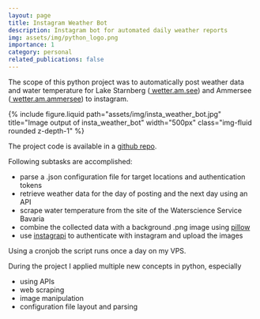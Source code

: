 ```yaml
---
layout: page
title: Instagram Weather Bot
description: Instagram bot for automated daily weather reports
img: assets/img/python_logo.png
importance: 1
category: personal
related_publications: false
---
```


The scope of this python project was to automatically post weather data and water temperature for Lake Starnberg (<a href="https://www.instagram.com/wetter.am.see/"><nobr><i class="fa-brands fa-instagram"></i> wetter.am.see</nobr></a>) and Ammersee (<a href="https://www.instagram.com/wetter.am.ammersee/"><nobr><i class="fa-brands fa-instagram"></i> wetter.am.ammersee</nobr></a>) to instagram.

{% include figure.liquid path="assets/img/insta_weather_bot.jpg" title="Image output of insta_weather_bot" width="500px" class="img-fluid rounded z-depth-1" %}

The project code is available in a [github repo](https://github.com/frieseneggerf/insta-weather-bot).

Following subtasks are accomplished:

- parse a .json configuration file for target locations and authentication tokens
- retrieve weather data for the day of posting and the next day using an API
- scrape water temperature from the site of the Waterscience Service Bavaria
- combine the collected data with a background .png image using [pillow](https://github.com/python-pillow/Pillow)
- use [instagrapi](https://github.com/subzeroid/instagrapi) to authenticate with instagram and upload the images

Using a cronjob the script runs once a day on my VPS.

During the project I applied multiple new concepts in python, especially

- using APIs
- web scraping
- image manipulation
- configuration file layout and parsing
